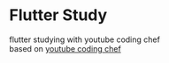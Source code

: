 # Flutter Study
flutter studying with youtube coding chef  
based on [youtube coding chef](https://www.youtube.com/channel/UC_2ge45JCuJH1z6VYt4iCgQ)
